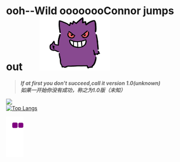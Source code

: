 
# ooh--Wild oooooooConnor jumps out &nbsp;&nbsp;&nbsp;&nbsp;&nbsp; ![Gengar gif](https://github.com/oooooooConnor/oooooooConnor/blob/main/images/Gengar.gif)

> ***If at first you don't succeed,call it version 1.0(unknown)*** <br> ***如果一开始你没有成功，称之为1.0版（未知）***

<img align="left" style="display:block;margin:0px;" src="https://github-readme-stats.vercel.app/api?username=oooooooconnor"><br>
<img align="reight" style="display:block;margin:0px;" >[![Top Langs](https://github-readme-stats.vercel.app/api/top-langs/?username=oooooooConnor&layout=compact)](https://github.com/anuraghazra/github-readme-stats)

<!--- 贪吃蛇代码贡献图 --->
![snake gif](https://github.com/oooooooConnor/oooooooConnor/blob/output/github-contribution-grid-snake.gif)
<!-- ![Snake animation](https://github.com/oooooooConnor/oooooooConnor/blob/output/github-contribution-grid-snake.svg) -->

<!--- ![](https://raw.githubusercontent.com/oooooooConnor/oooooooConnor/main/assets/github-contribution-grid-snake.svg) --->
<!--- <div align="center"><img src="https://cdn.jsdelivr.net/gh/oooooooConnor/oooooooConnor/assets/github-contribution-grid-snake.svg" /></div> --->

<!---
oooooooConnor/oooooooConnor is a ✨ special ✨ repository because its `README.md` (this file) appears on your GitHub profile.
You can click the Preview link to take a look at your changes.
--->

<!-- 
&nbsp;&nbsp;&nbsp;&nbsp;&nbsp;&nbsp;&nbsp;&nbsp;程序员（震声）👨‍💻
一旦接受了自己的Bug🎶那我就是 无敌的🎵    
发生什么事了🔉发生什么事了🔉发生什么事了🔉    
变身！！🎶    
发生什么事了🔉发生什么事了🔉    
释放自我（字正腔圆）🔊    
哼啊啊啊啊啊啊啊啊🎶    
🎤🎶走→我→的↗路↑↑🎶    
🎶假↓面↑骑↑士↓～～～🎵    
🎶o→o→o→o→o→o→o↗connor↘↗🎶 
-->
